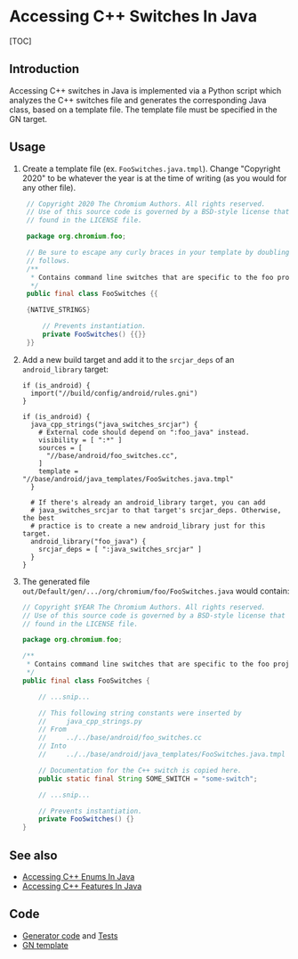 # Accessing C++ Switches In Java

[TOC]

## Introduction

Accessing C++ switches in Java is implemented via a Python script which analyzes
the C++ switches file and generates the corresponding Java class, based on a
template file. The template file must be specified in the GN target.

## Usage

1. Create a template file (ex. `FooSwitches.java.tmpl`). Change "Copyright
   2020" to be whatever the year is at the time of writing (as you would for any
   other file).
   ```java
    // Copyright 2020 The Chromium Authors. All rights reserved.
    // Use of this source code is governed by a BSD-style license that can be
    // found in the LICENSE file.

    package org.chromium.foo;

    // Be sure to escape any curly braces in your template by doubling as
    // follows.
    /**
     * Contains command line switches that are specific to the foo project.
     */
    public final class FooSwitches {{

    {NATIVE_STRINGS}

        // Prevents instantiation.
        private FooSwitches() {{}}
    }}
   ```

2. Add a new build target and add it to the `srcjar_deps` of an
   `android_library` target:

    ```gn
    if (is_android) {
      import("//build/config/android/rules.gni")
    }

    if (is_android) {
      java_cpp_strings("java_switches_srcjar") {
        # External code should depend on ":foo_java" instead.
        visibility = [ ":*" ]
        sources = [
          "//base/android/foo_switches.cc",
        ]
        template = "//base/android/java_templates/FooSwitches.java.tmpl"
      }

      # If there's already an android_library target, you can add
      # java_switches_srcjar to that target's srcjar_deps. Otherwise, the best
      # practice is to create a new android_library just for this target.
      android_library("foo_java") {
        srcjar_deps = [ ":java_switches_srcjar" ]
      }
    }
    ```

3. The generated file `out/Default/gen/.../org/chromium/foo/FooSwitches.java`
   would contain:

    ```java
    // Copyright $YEAR The Chromium Authors. All rights reserved.
    // Use of this source code is governed by a BSD-style license that can be
    // found in the LICENSE file.

    package org.chromium.foo;

    /**
     * Contains command line switches that are specific to the foo project.
     */
    public final class FooSwitches {

        // ...snip...

        // This following string constants were inserted by
        //     java_cpp_strings.py
        // From
        //     ../../base/android/foo_switches.cc
        // Into
        //     ../../base/android/java_templates/FooSwitches.java.tmpl

        // Documentation for the C++ switch is copied here.
        public static final String SOME_SWITCH = "some-switch";

        // ...snip...

        // Prevents instantiation.
        private FooSwitches() {}
    }
    ```

## See also
* [Accessing C++ Enums In Java](android_accessing_cpp_enums_in_java.md)
* [Accessing C++ Features In Java](android_accessing_cpp_features_in_java.md)

## Code
* [Generator
code](https://cs.chromium.org/chromium/src/build/android/gyp/java_cpp_strings.py?dr=C&sq=package:chromium)
and
[Tests](https://cs.chromium.org/chromium/src/build/android/gyp/java_cpp_strings_tests.py?dr=C&sq=package:chromium)
* [GN
template](https://cs.chromium.org/chromium/src/build/config/android/rules.gni?sq=package:chromium&dr=C)
